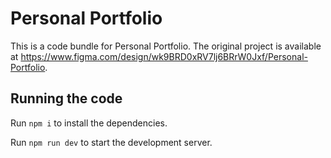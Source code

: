 
  # Personal Portfolio

  This is a code bundle for Personal Portfolio. The original project is available at https://www.figma.com/design/wk9BRD0xRV7lj6BRrW0Jxf/Personal-Portfolio.

  ## Running the code

  Run `npm i` to install the dependencies.

  Run `npm run dev` to start the development server.
  